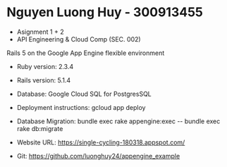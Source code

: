 # Nguyen Luong Huy - 300913455
 * Asignment 1 + 2
 * API Engineering & Cloud Comp (SEC. 002)

Rails 5 on the Google App Engine flexible environment

* Ruby version: 2.3.4

* Rails version: 5.1.4

* Database: Google Cloud SQL for PostgresSQL

* Deployment instructions: gcloud app deploy

* Database Migration: bundle exec rake appengine:exec -- bundle exec rake db:migrate

* Website URL: https://single-cycling-180318.appspot.com/

* Git: https://github.com/luonghuy24/appengine_example

